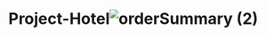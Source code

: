 # Project-Hotel![orderSummary (2)](https://user-images.githubusercontent.com/115424868/236951281-3ad4eb00-e71d-4db0-a26b-927b0b793281.png)
